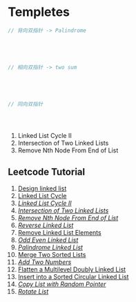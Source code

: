 # Templetes
```Java
// 背向双指针 -> Palindrome





// 相向双指针 -> two sum





// 同向双指针





```


1. Linked List Cycle II
2. Intersection of Two Linked Lists
3. Remove Nth Node From End of List

## Leetcode Tutorial
1. [Design linked list](https://leetcode.com/problems/design-linked-list/)
2. [Linked List Cycle](https://leetcode.com/problems/linked-list-cycle/)
3. *[Linked List Cycle II](https://leetcode.com/problems/linked-list-cycle-ii/)*
4. *[Intersection of Two Linked Lists](https://leetcode.com/problems/intersection-of-two-linked-lists/)*
5. *[Remove Nth Node From End of List](https://leetcode.com/problems/remove-nth-node-from-end-of-list/)*
6. *[Reverse Linked List](https://leetcode.com/problems/reverse-linked-list/)*
7. [Remove Linked List Elements](https://leetcode.com/problems/remove-linked-list-elements/)
8. *[Odd Even Linked List](https://leetcode.com/problems/odd-even-linked-list/)*
9. *[Palindrome Linked List](https://leetcode.com/problems/palindrome-linked-list/)*
10. [Merge Two Sorted Lists](https://leetcode.com/problems/merge-two-sorted-lists/)
11. *[Add Two Numbers](https://leetcode.com/problems/add-two-numbers/)*
12. [Flatten a Multilevel Doubly Linked List](https://leetcode.com/problems/flatten-a-multilevel-doubly-linked-list/)
13. [Insert into a Sorted Circular Linked List](https://leetcode.com/problems/insert-into-a-sorted-circular-linked-list/)
14. *[Copy List with Random Pointer](https://leetcode.com/problems/copy-list-with-random-pointer/)*
15. *[Rotate List](https://leetcode.com/problems/rotate-list/)*
